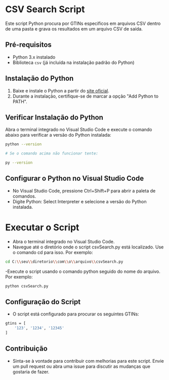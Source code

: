 # CSV Search Script

Este script Python procura por GTINs específicos em arquivos CSV dentro de uma pasta e grava os resultados em um arquivo CSV de saída.

## Pré-requisitos

- Python 3.x instalado
- Biblioteca `csv` (já incluída na instalação padrão do Python)

## Instalação do Python

1. Baixe e instale o Python a partir do [site oficial](https://www.python.org/).
2. Durante a instalação, certifique-se de marcar a opção "Add Python to PATH".

## Verificar Instalação do Python

Abra o terminal integrado no Visual Studio Code e execute o comando abaixo para verificar a versão do Python instalada:

```bash
python --version

# Se o comando acima não funcionar tente:

py --version

```

## Configurar o Python no Visual Studio Code

- No Visual Studio Code, pressione Ctrl+Shift+P para abrir a paleta de comandos.
- Digite Python: Select Interpreter e selecione a versão do Python instalada.

# Executar o Script

- Abra o terminal integrado no Visual Studio Code.
- Navegue até o diretório onde o script csvSearch.py está localizado. Use o comando cd para isso. Por exemplo:
```bash
cd C:\\seu\\diretorio\\com\\o\\arquivo\\csvSearch.py
```
-Execute o script usando o comando python seguido do nome do arquivo. Por exemplo:
```bash
python csvSearch.py
```

## Configuração do Script
- O script está configurado para procurar os seguintes GTINs:
```bash
gtins = [
    '123', '1234', '12345'
]
```


## Contribuição
- Sinta-se à vontade para contribuir com melhorias para este script. Envie um pull request ou abra uma issue para discutir as mudanças que gostaria de fazer.